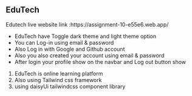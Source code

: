 <h2 className="text-center">EduTech</h2>
<p>Edutech live website link :https://assignment-10-e55e6.web.app/</p>
<ul>
    <li>EduTech have Toggle dark theme and light theme option</li>
    <li>You can Log-in using email & password</li>
    <li>Also Log in with Google and Github account</li>
    <li>Also you also created your account using email & password</li>
    <li>After login your profile show on the navbar and Log out button show</li>
</ul>
<ol>
    <li>EduTech is online learning platform</li>
    <li>Also using Tailwind css framework </li>
    <li>using daisyUi tailwindcss component library  </li>
</ol>